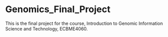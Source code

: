 # Genomics_Final_Project
This is the final project for the course, Introduction to Genomic Information Science and Technology, ECBME4060. 

